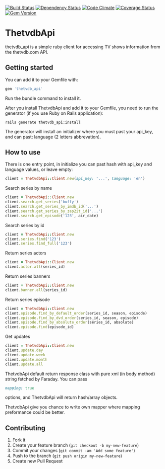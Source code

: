 [![Build Status](https://travis-ci.org/wafcio/thetvdb_api.png?branch=master)](https://travis-ci.org/wafcio/thetvdb_api)
[![Dependency Status](https://gemnasium.com/wafcio/thetvdb_api.png)](https://gemnasium.com/wafcio/thetvdb_api)
[![Code Climate](https://codeclimate.com/github/wafcio/thetvdb_api.png)](https://codeclimate.com/github/wafcio/thetvdb_api)
[![Coverage Status](https://coveralls.io/repos/wafcio/thetvdb_api/badge.png)](https://coveralls.io/r/wafcio/thetvdb_api)
[![Gem Version](https://badge.fury.io/rb/thetvdb_api.png)](http://badge.fury.io/rb/thetvdb_api)

# ThetvdbApi

thetvdb_api is a simple ruby client for accessing TV shows information from the thetvdb.com API.

## Getting started

You can add it to your Gemfile with:

```ruby
gem 'thetvdb_api'
```

Run the bundle command to install it.

After you install ThetvdbApi and add it to your Gemfile, you need to run the generator (if you use Ruby on Rails application):

```console
rails generate thetvdb_api:install
```

The generator will install an initializer where you must past your api_key, and can past: language (2 letters abbrevation).

## How to use

There is one entry point, in initialize you can past hash with api_key and language values, or leave empty:

```ruby
client = ThetvdbApi::Client.new(api_key: '...', language: 'en')
```

Search series by name

```ruby
client = ThetvdbApi::Client.new
client.search.get_series('buffy')
client.search.get_series_by_imdb_id('...')
client.search.get_series_by_zap2it_id('...')
client.search.get_episode('123', air_date)
```

Search series by id

```ruby
client = ThetvdbApi::Client.new
client.series.find('123')
client.series.find_full('123')
```

Return series actors

```ruby
client = ThetvdbApi::Client.new
client.actor.all(series_id)
```

Return series banners

```ruby
client = ThetvdbApi::Client.new
client.banner.all(series_id)
```

Return series episode

```ruby
client = ThetvdbApi::Client.new
client.episode.find_by_default_order(series_id, season, episode)
client.episode.find_by_dvd_order(series_id, season, episode)
client.episode.find_by_absolute_order(series_id, absolute)
client.episode.find(episode_id)
```

Get updates

```ruby
client = ThetvdbApi::Client.new
client.update.day
client.update.week
client.update.month
client.update.all
```

ThetvdbApi default return response class with pure xml (in body method) string fetched by Faraday. You can pass

```ruby
mapping: true
```

options, and ThetvdbApi will return hash/array objects.

ThetvdbApi give you chance to write own mapper where mapping preformance could be better.

## Contributing

1. Fork it
2. Create your feature branch (`git checkout -b my-new-feature`)
3. Commit your changes (`git commit -am 'Add some feature'`)
4. Push to the branch (`git push origin my-new-feature`)
5. Create new Pull Request
